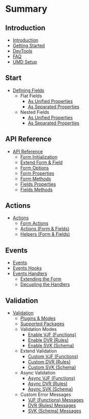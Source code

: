 # Summary

## Introduction
* [Introduction](README.md)
* [Getting Started](docs/getting-started.md)
* [DevTools](docs/devtools.md)
* [FAQ](docs/faq.md)
* [UMD Setup](docs/umd-setup.md)

## Start
* [Defining Fields](docs/defining-fields.md)
    * Flat Fields
        * [As Unified Properties](docs/defining-flat-fields/unified-properties.md)
        * [As Separated Properties](docs/defining-flat-fields/separated-properties.md)
    * Nested Fields
        * [As Unified Properties](docs/defining-nested-fields/unified-properties.md)
        * [As Separated Properties](docs/defining-nested-fields/separated-properties.md)

## API Reference
* [API Reference](docs/api-reference/README.md)
    * [Form Initialization](docs/api-reference/form-initialization.md)
    * [Extend Form & Field](docs/api-reference/extend.md)
    * [Form Options](docs/api-reference/form-options.md)
    * [Form Properties](docs/api-reference/form-properties.md)
    * [Form Methods](docs/api-reference/form-methods.md)
    * [Fields Properties](docs/api-reference/fields-properties.md)
    * [Fields Methods](docs/api-reference/fields-methods.md)

## Actions
* [Actions](docs/actions/README.md)
    * [Form Actions](docs/actions/form-actions.md)
    * [Actions (Form & Fields)](docs/actions/actions.md)
    * [Helpers (Form & Fields)](docs/actions/helpers.md)

## Events
* [Events](docs/events/README.md)
 * [Events Hooks](docs/events/events-hooks.md)
 * [Events Handlers](docs/events/events-handlers.md)
   * [Extending the Form](docs/events/extending-form.md)
   * [Decupling the Handlers](docs/events/decoupling-handlers.md)

## Validation
* [Validation](docs/validation/README.md)
    * [Plugins & Modes](docs/validation/plugins.md)
    * [Supported Packages](docs/validation/supported-packages.md)
    * Validation Modes
        * [Enable VJF (Functions)](docs/validation/modes/vjf-enable.md)
        * [Enable DVR (Rules)](docs/validation/modes/dvr-enable.md)
        * [Enable SVK (Schema)](docs/validation/modes/svk-enable.md)
    * Extend Validation
        * [Custom VJF (Functions)](docs/validation/modes/vjf-custom.md)
        * [Custom DVR (Rules)](docs/validation/modes/dvr-custom.md)
        * [Custom SVK (Schema)](docs/validation/modes/svk-custom.md)
    * Async Validation
        * [Async VJF (Functions)](docs/validation/modes/vjf-async.md)
        * [Async DVR (Rules)](docs/validation/modes/dvr-async.md)
        * [Async SVK (Schema)](docs/validation/modes/svk-async.md)
    * Custom Error Messages
        * [VJF (Functions) Messages](docs/validation/modes/vjf-messages.md)
        * [DVR (Rules) Messages](docs/validation/modes/dvr-messages.md)
        * [SVK (Schema) Messages](docs/validation/modes/svk-messages.md)

